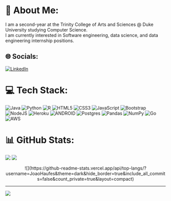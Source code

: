 # 💫 About Me:
I am a second-year at the Trinity College of Arts and Sciences @ Duke University studying Computer Science. <br>I am currently interested in Software engineering, data science, and data engineering internship positions.


## 🌐 Socials:
[![LinkedIn](https://img.shields.io/badge/LinkedIn-%230077B5.svg?logo=linkedin&logoColor=white)](https://linkedin.com/in/https://www.linkedin.com/in/joao-pedro-haufes/) 

# 💻 Tech Stack:
![Java](https://img.shields.io/badge/java-%23ED8B00.svg?style=flat&logo=java&logoColor=white) ![Python](https://img.shields.io/badge/python-3670A0?style=flat&logo=python&logoColor=ffdd54) ![R](https://img.shields.io/badge/r-%23276DC3.svg?style=flat&logo=r&logoColor=white) ![HTML5](https://img.shields.io/badge/html5-%23E34F26.svg?style=flat&logo=html5&logoColor=white) ![CSS3](https://img.shields.io/badge/css3-%231572B6.svg?style=flat&logo=css3&logoColor=white) ![JavaScript](https://img.shields.io/badge/javascript-%23323330.svg?style=flat&logo=javascript&logoColor=%23F7DF1E) ![Bootstrap](https://img.shields.io/badge/bootstrap-%23563D7C.svg?style=flat&logo=bootstrap&logoColor=white) ![NodeJS](https://img.shields.io/badge/node.js-6DA55F?style=flat&logo=node.js&logoColor=white) ![Heroku](https://img.shields.io/badge/heroku-%23430098.svg?style=flat&logo=heroku&logoColor=white) ![ANDROID](https://img.shields.io/badge/android-%2320232a.svg?style=flat&logo=android&logoColor=%a4c639) ![Postgres](https://img.shields.io/badge/postgres-%23316192.svg?style=flat&logo=postgresql&logoColor=white) ![Pandas](https://img.shields.io/badge/pandas-%23150458.svg?style=flat&logo=pandas&logoColor=white) ![NumPy](https://img.shields.io/badge/numpy-%23013243.svg?style=flat&logo=numpy&logoColor=white) ![Go](https://img.shields.io/badge/go-%2300ADD8.svg?style=flat&logo=go&logoColor=white) ![AWS](https://img.shields.io/badge/AWS-%23FF9900.svg?style=flat&logo=amazon-aws&logoColor=white)
# 📊 GitHub Stats:
![](https://github-readme-stats.vercel.app/api?username=Joao-Haufes&theme=dark&hide_border=true&include_all_commits=false&count_private=true)
![](https://github-readme-streak-stats.herokuapp.com/?user=Joao-Haufes&theme=dark&hide_border=true)
<center> ![](https://github-readme-stats.vercel.app/api/top-langs/?username=JoaoHaufes&theme=dark&hide_border=true&include_all_commits=false&count_private=true&layout=compact)</center>

---
[![](https://visitcount.itsvg.in/api?id=Joao-Haufes&icon=2&color=1)](https://visitcount.itsvg.in)

<!-- Proudly created with GPRM ( https://gprm.itsvg.in ) -->
